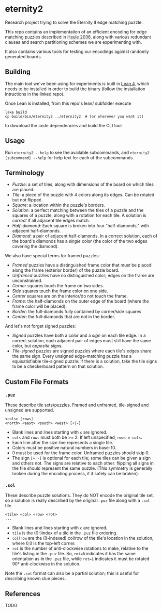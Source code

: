 # eternity2
Research project trying to solve the Eternity II edge matching puzzle.

This repo contains an implementation of an efficient encoding for edge matching puzzles described in
[Heule 2008](https://www.cs.cmu.edu/~mheule/publications/eternity.pdf), along with various
redundant clauses and search partitioning schemes we are experimenting with.

It also contains various tools for testing our encodings against randomly generated boards.

## Building
The main tool we've been using for experiments is built in [Lean 4](https://github.com/leanprover/lean4),
which needs to be installed in order to build the binary (follow the installation
intructions in the linked repo).

Once Lean is installed, from this repo's lean/ subfolder execute
```
lake build
cp build/bin/eternity2 ../eternity2  # (or wherever you want it)
```
to download the code dependencies and build the CLI tool.

## Usage

Run `eternity2 --help` to see the available subcommands, and
`eternity2 [subcommand] --help` for help text for each of the subcommands.

## Terminology

- *Puzzle*: a set of tiles, along with dimensions of the board on which tiles are placed.
- *Tile*: a piece of the puzzle with 4 colors along its edges. Can be rotated but not flipped.
- *Square*: a location within the puzzle's borders.
- *Solution*: a perfect matching between the tiles of a puzzle and the squares of a puzzle,
along with a rotation for each tile. A solution is *correct* if all adjacent tile edges match.
- *Half-diamond*: Each square is broken into four "half-diamonds," with adjacent half-diamonds.
- *Diamond*: a pair of adjacent half-diamonds. In a correct solution, each of the board's
diamonds has a *single* color (the color of the two edges covering the diamond). 

We also have special terms for framed puzzles:
- *Framed* puzzles have a distinguished frame color that must be placed
along the frame (exterior border) of the puzzle board.
- *Unframed* puzzles have no distinguished color; edges on the frame are unconstrained.
- *Corner* squares touch the frame on two sides.
- *Side* squares touch the frame color on one side.
- *Center* squares are on the interior/do not touch the frame.
- *Frame*: the half-diamonds on the outer edge of the board (where the frame color will be placed).
- *Border*: the full-diamonds fully contained by corner/side squares
- *Center*: the full-diamonds that are not in the border.

And let's not forget signed puzzles:
- *Signed* puzzles have both a color and a *sign* on each tile edge.
  In a correct solution, each adjacent pair of edges must still have the same color, but *opposite* signs.
- *Tile-signed* puzzles are signed puzzles where each tile's edges share the same sign.
  Every unsigned edge-matching puzzle has a equisatisfiable tile-signed puzzle:
  if there is a solution, take the tile signs to be a checkerboard pattern on that solution.

## Custom File Formats

### `.puz`
These describe tile sets/puzzles. Framed and unframed, tile-signed and unsigned are supported.
```
<cols> [rows]
<north> <east> <south> <west> [+|-]
```
- Blank lines and lines starting with `c` are ignored.
- `cols` and `rows` must both be >= 2. If left unspecified, `rows = cols`.
- Each line after the size line represents a single tile.
- Colors must be positive natural numbers in base-10.
- 0 must be used for the frame color. Unframed puzzles should skip 0.
- The sign `[+|-]` is optional for each tile; some tiles can be given a sign and others not.
  The signs are relative to each other: flipping all signs in the file should represent the same puzzle.
  (This symmetry is generally broken during the encoding process, if it safely can be broken).

### `.sol`
These describe puzzle solutions. They do NOT encode the original tile set, so a solution is really
described by the original `.puz` file along with a `.sol` file.
```
<tile> <col> <row> <rot>
...
```
- Blank lines and lines starting with `c` are ignored.
- `tile` is the (0-)index of a tile in the `.puz` file ordering.
- `col`/`row` are the (0-indexed) col/row of the tile's location in the solution, where 0,0 is the top-left corner.
- `rot` is the number of anti-clockwise rotations to make, relative to the tile's listing in the `.puz` file.
  So, `rot=0` indicates it has the same orientation as in the `.puz` file, while `rot=1` indicates it must be
  rotated 90* anti-clockwise in the solution.

Note the `.sol` format can also be a partial solution; this is useful for describing known clue pieces.

## References

TODO
